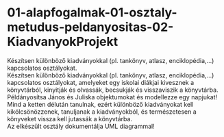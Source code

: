 # 01-alapfogalmak-01-osztaly-metudus-peldanyositas-02-KiadvanyokProjekt    
Készítsen különböző kiadványokkal (pl. tankönyv, atlasz, enciklopédia,…) kapcsolatos osztályokat.    
Készítsen különböző kiadványokkal (pl. tankönyv, atlasz, enciklopédia,…) kapcsolatos osztályokat, amelyeket egy iskolai diákjai kivesznek a könyvtárból, kinyitják és olvassák, becsukják és visszaviszik a könyvtárba. Példányosítsa János és Juliska objektumokat és modellezze egy napjukat! Mind a ketten délután tanulnak, ezért különböző kiadványokat kell kikölcsönözzenek, tanuljanak a kiadványokból, és természetesen a könyveket vissza kell jutassák a könyvtárba.     
Az elkészült osztály dokumentálja UML diagrammal!    

